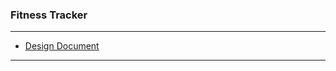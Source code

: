 ### Fitness Tracker
<hr />

<ul>
	<li>
		<a href="https://github.com/File-Archives/Files-From-VM/blob/main/FitnessTracker.pdf">Design Document</a>
	</li>
</ul>

<hr />
